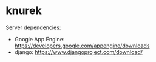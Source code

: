 knurek
======

Server dependencies:

* Google App Engine: https://developers.google.com/appengine/downloads
* django: https://www.djangoproject.com/download/
